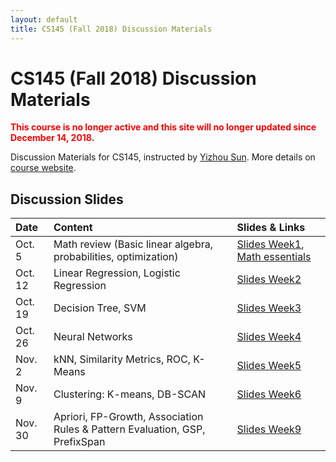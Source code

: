 ```yaml
---
layout: default
title: CS145 (Fall 2018) Discussion Materials
---
```


# CS145 (Fall 2018) Discussion Materials

<span style="color:red"> **This course is no longer active and this site will no longer updated since December 14, 2018.** </span>

Discussion Materials for CS145, instructed by [Yizhou Sun](http://web.cs.ucla.edu/~yzsun/). More details on [course website](http://web.cs.ucla.edu/~yzsun/classes/2018Fall_CS145/index.html). 

## Discussion Slides

|  Date |                        Content                      |          Slides & Links            |
|:------|:----------------------------------------------------|:-----------------------------------|
| Oct. 5 | Math review (Basic linear algebra, probabilities, optimization) | [Slides Week1](/assets/files/cs145-f18/Discussion_Week1.pdf), [Math essentials](http://courses.washington.edu/css490/2012.Winter/lecture_slides/02_math_essentials.pdf)|
| Oct. 12| Linear Regression, Logistic Regression| [Slides Week2](/assets/files/cs145-f18/Discussion_Week2.pdf)|
| Oct. 19| Decision Tree, SVM| [Slides Week3](/assets/files/cs145-f18/Discussion_Week3.pdf)|
| Oct. 26| Neural Networks | [Slides Week4](/assets/files/cs145-f18/Discussion_Week4.pdf)|
| Nov. 2| kNN, Similarity Metrics, ROC, K-Means| [Slides Week5](/assets/files/cs145-f18/Discussion_Week5.pdf)|
| Nov. 9| Clustering: K-means, DB-SCAN | [Slides Week6](/assets/files/cs145-f18/Discussion_Week6.pdf)|
| Nov. 30| Apriori, FP-Growth, Association Rules & Pattern Evaluation, GSP, PrefixSpan | [Slides Week9](/assets/files/cs145-f18/Discussion_Week9.pdf)|